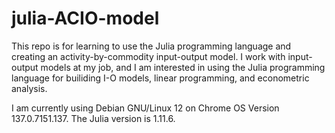 # julia-ACIO-model
This repo is for learning to use the Julia programming language and creating an activity-by-commodity input-output model. I work with input-output models at my job, and I am interested in using the Julia programming language for builiding I-O models, linear programming, and econometric analysis.

I am currently using Debian GNU/Linux 12 on Chrome OS Version 137.0.7151.137. The Julia version is 1.11.6.
